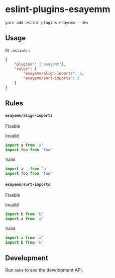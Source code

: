 # eslint-plugins-esayemm

```
yarn add eslint-plugins-esayemm --dev
```

## Usage

In `.eslintrc`

```json
{
	"plugins": ["esayemm"],
	"rules": {
		"esayemm/align-imports": 2,
		"esayemm/sort-imports": 2
	}
}
```

## Rules

#### `esayemm/align-imports`

Fixable

Invalid

```js
import a from 'a'
import foo from 'foo'
```

Valid

```js
import a   from 'a'
import foo from 'foo'
```

#### `esayemm/sort-imports`

Fixable

Invalid

```js
import b from 'b'
import a from 'a'
```

Valid

```js
import a from 'a'
import b from 'b'
```

## Development

Run `make` to see the development API.
